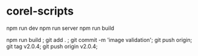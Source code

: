 # corel-scripts
npm run dev
npm run server
npm run build

npm run build ; git add . ; git commit -m 'image validation'; git push origin; git tag v2.0.4; git push origin v2.0.4;
